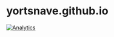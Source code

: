 # yortsnave.github.io

[![Analytics](https://ga-beacon.appspot.com/UA-71307920-1/chromeskel_a/readme)](https://github.com/yortsnave/yortsnave.github.io)





